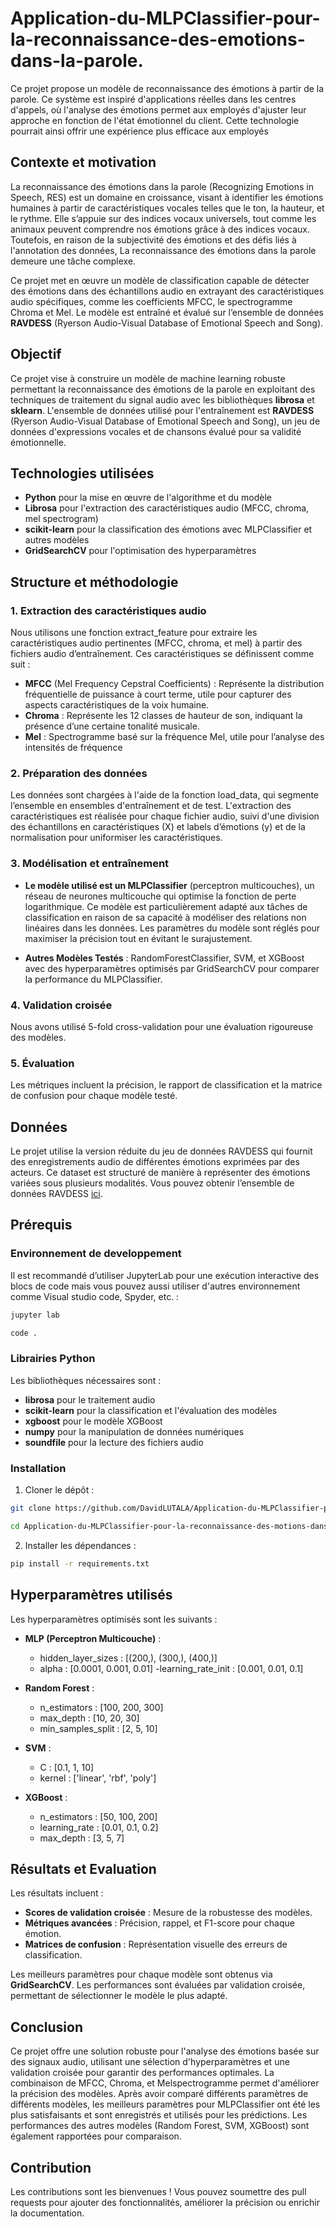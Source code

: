 # Application-du-MLPClassifier-pour-la-reconnaissance-des-emotions-dans-la-parole.
Ce projet propose un modèle de reconnaissance des émotions à partir de la parole. Ce système est inspiré d'applications réelles dans les centres d'appels, où l'analyse des émotions permet aux employés d'ajuster leur approche en fonction de l'état émotionnel du client. Cette technologie pourrait ainsi offrir une expérience plus efficace aux employés

## Contexte et motivation

La reconnaissance des émotions dans la parole (Recognizing Emotions in Speech, RES) est un domaine en croissance, visant à identifier les émotions humaines à partir de caractéristiques vocales telles que le ton, la hauteur, et le rythme. Elle s’appuie sur des indices vocaux universels, tout comme les animaux peuvent comprendre nos émotions grâce à des indices vocaux. Toutefois, en raison de la subjectivité des émotions et des défis liés à l'annotation des données, La reconnaissance des émotions dans la parole demeure une tâche complexe.

Ce projet met en œuvre un modèle de classification capable de détecter des émotions dans des échantillons audio en extrayant des caractéristiques audio spécifiques, comme les coefficients MFCC, le spectrogramme Chroma et Mel. Le modèle est entraîné et évalué sur l’ensemble de données **RAVDESS** (Ryerson Audio-Visual Database of Emotional Speech and Song).

## Objectif

Ce projet vise à construire un modèle de machine learning robuste permettant la reconnaissance des émotions de la parole en exploitant des techniques de traitement du signal audio avec les bibliothèques **librosa** et **sklearn**. L'ensemble de données utilisé pour l'entraînement est **RAVDESS** (Ryerson Audio-Visual Database of Emotional Speech and Song), un jeu de données d'expressions vocales et de chansons évalué pour sa validité émotionnelle.

## Technologies utilisées

- **Python** pour la mise en œuvre de l'algorithme et du modèle
- **Librosa** pour l'extraction des caractéristiques audio (MFCC, chroma, mel spectrogram)
- **scikit-learn** pour la classification des émotions avec MLPClassifier et autres modèles
- **GridSearchCV** pour l'optimisation des hyperparamètres

## Structure et méthodologie

### 1. Extraction des caractéristiques audio

Nous utilisons une fonction extract_feature pour extraire les caractéristiques audio pertinentes (MFCC, chroma, et mel) à partir des fichiers audio d’entraînement. Ces caractéristiques se définissent comme suit :

- **MFCC** (Mel Frequency Cepstral Coefficients) : Représente la distribution fréquentielle de puissance à court terme, utile pour capturer des aspects caractéristiques de la voix humaine.
- **Chroma** : Représente les 12 classes de hauteur de son, indiquant la présence d’une certaine tonalité musicale.
- **Mel** : Spectrogramme basé sur la fréquence Mel, utile pour l’analyse des intensités de fréquence

### 2. Préparation des données

Les données sont chargées à l'aide de la fonction load_data, qui segmente l’ensemble en ensembles d'entraînement et de test. L'extraction des caractéristiques est réalisée pour chaque fichier audio, suivi d'une division des échantillons en caractéristiques (X) et labels d’émotions (y) et de la normalisation pour uniformiser les caractéristiques.

### 3. Modélisation et entraînement

- **Le modèle utilisé est un MLPClassifier** (perceptron multicouches), un réseau de neurones multicouche qui optimise la fonction de perte logarithmique. Ce modèle est particulièrement adapté aux tâches de classification en raison de sa capacité à modéliser des relations non linéaires dans les données. Les paramètres du modèle sont réglés pour maximiser la précision tout en évitant le surajustement.

- **Autres Modèles Testés** : RandomForestClassifier, SVM, et XGBoost avec des hyperparamètres optimisés par GridSearchCV pour comparer la performance du MLPClassifier.

### 4. Validation croisée

Nous avons utilisé 5-fold cross-validation pour une évaluation rigoureuse des modèles.

### 5. Évaluation

Les métriques incluent la précision, le rapport de classification et la matrice de confusion pour chaque modèle testé.

## Données
Le projet utilise la version réduite du jeu de données RAVDESS qui fournit des enregistrements audio de différentes émotions exprimées par des acteurs. Ce dataset est structuré de manière à représenter des émotions variées sous plusieurs modalités. Vous pouvez obtenir l’ensemble de données RAVDESS [ici](https://drive.google.com/file/d/1wWsrN2Ep7x6lWqOXfr4rpKGYrJhWc8z7/view).

## Prérequis

### Environnement de developpement

Il est recommandé d’utiliser JupyterLab pour une exécution interactive des blocs de code mais vous pouvez aussi utiliser d'autres environnement comme Visual studio code, Spyder, etc. :

```bash
jupyter lab
```

```bash
code .
```

### Librairies Python

Les bibliothèques nécessaires sont :

- **librosa** pour le traitement audio
- **scikit-learn** pour la classification et l'évaluation des modèles
- **xgboost** pour le modèle XGBoost
- **numpy** pour la manipulation de données numériques
- **soundfile** pour la lecture des fichiers audio

### Installation

1. Cloner le dépôt :

```bash
git clone https://github.com/DavidLUTALA/Application-du-MLPClassifier-pour-la-reconnaissance-des-motions-dans-la-parole.git
```

```bash
cd Application-du-MLPClassifier-pour-la-reconnaissance-des-motions-dans-la-parole.git
```

2. Installer les dépendances :

```bash
pip install -r requirements.txt
```

## Hyperparamètres utilisés
Les hyperparamètres optimisés sont les suivants :

- **MLP (Perceptron Multicouche)** :

    - hidden_layer_sizes : [(200,), (300,), (400,)]
    - alpha : [0.0001, 0.001, 0.01]
    -learning_rate_init : [0.001, 0.01, 0.1]

- **Random Forest** :

    - n_estimators : [100, 200, 300]
    - max_depth : [10, 20, 30]
    - min_samples_split : [2, 5, 10]
      
- **SVM** :

    - C : [0.1, 1, 10]
    - kernel : ['linear', 'rbf', 'poly']
      
- **XGBoost** :

    - n_estimators : [50, 100, 200]
    - learning_rate : [0.01, 0.1, 0.2]
    - max_depth : [3, 5, 7]
      
## Résultats et Evaluation
Les résultats incluent :

- **Scores de validation croisée** : Mesure de la robustesse des modèles.
- **Métriques avancées** : Précision, rappel, et F1-score pour chaque émotion.
- **Matrices de confusion** : Représentation visuelle des erreurs de classification.

Les meilleurs paramètres pour chaque modèle sont obtenus via **GridSearchCV**. Les performances sont évaluées par validation croisée, permettant de sélectionner le modèle le plus adapté.

## Conclusion
Ce projet offre une solution robuste pour l'analyse des émotions basée sur des signaux audio, utilisant une sélection d'hyperparamètres et une validation croisée pour garantir des performances optimales. La combinaison de MFCC, Chroma, et Melspectrogramme permet d'améliorer la précision des modèles. Après avoir comparé différents paramètres de différents modèles, les meilleurs paramètres pour MLPClassifier ont été les plus satisfaisants et sont enregistrés et utilisés pour les prédictions. Les performances des autres modèles (Random Forest, SVM, XGBoost) sont également rapportées pour comparaison.

## Contribution
Les contributions sont les bienvenues ! Vous pouvez soumettre des pull requests pour ajouter des fonctionnalités, améliorer la précision ou enrichir la documentation.





